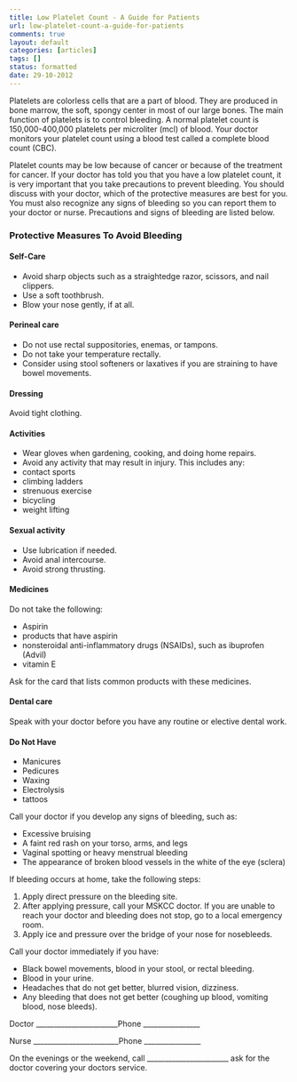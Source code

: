 ```yaml
---
title: Low Platelet Count - A Guide for Patients
url: low-platelet-count-a-guide-for-patients
comments: true
layout: default
categories: [articles]
tags: []
status: formatted
date: 29-10-2012
---
```

Platelets are colorless cells that are a part of blood.  They are produced in bone marrow, the soft, spongy center in most of our large bones.  The main function of platelets is to control bleeding.  A normal platelet count is 150,000-400,000 platelets per microliter (mcl) of blood. Your doctor monitors your platelet count using a blood test called a complete blood count (CBC). 

Platelet counts may be low because of cancer or because of the treatment for cancer. If your doctor has told you that you have a low platelet count, it is very important that you take precautions to prevent bleeding.  You should discuss with your doctor, which of the protective measures are best for you.  You must also recognize any signs of bleeding so you can report them to your doctor or nurse.  Precautions and signs of bleeding are listed below. 

### Protective Measures To Avoid Bleeding

#### Self-Care

* Avoid sharp objects such as a straightedge razor, scissors, and nail clippers.
* Use a soft toothbrush.
* Blow your nose gently, if at all.

#### Perineal care

* Do not use rectal suppositories, enemas, or tampons.  
* Do not take your temperature rectally.  
* Consider using stool softeners or laxatives if you are straining to have bowel movements.

#### Dressing

Avoid tight clothing.

#### Activities

* Wear gloves when gardening, cooking, and doing home repairs. 
* Avoid any activity that may result in injury. This includes any:
* contact sports
* climbing ladders
* strenuous exercise
* bicycling
* weight lifting

#### Sexual activity

* Use lubrication if needed.
* Avoid anal intercourse. 
* Avoid strong thrusting.

#### Medicines

Do not take the following:

* Aspirin
* products that have aspirin
* nonsteroidal anti-inflammatory drugs (NSAIDs), such as ibuprofen (Advil)
* vitamin E

Ask for the card that lists common products with these medicines.

#### Dental care
Speak with your doctor before you have any routine or elective dental work.

#### Do Not Have

* Manicures
* Pedicures
* Waxing
* Electrolysis
* tattoos

Call your doctor if you develop any signs of bleeding, such as:

* Excessive bruising
* A faint red rash on your torso, arms, and legs
* Vaginal spotting or heavy menstrual bleeding
* The appearance of broken blood vessels in the white of the eye (sclera)

If bleeding occurs at home, take the following steps:

1. Apply direct pressure on the bleeding site.
2. After applying pressure, call your MSKCC doctor.  If you are unable to reach your doctor and bleeding does not stop, go to a local emergency room.
3. Apply ice and pressure over the bridge of your nose for nosebleeds.

Call your doctor immediately if you have:

* Black bowel movements, blood in your stool, or rectal bleeding.
* Blood in your urine.
* Headaches that do not get better, blurred vision, dizziness.
* Any bleeding that does not get better (coughing up blood, vomiting blood, nose bleeds).

Doctor _______________________Phone ________________

Nurse ________________________Phone ________________

On the evenings or the weekend, call _______________________ ask for the doctor covering your doctors service.